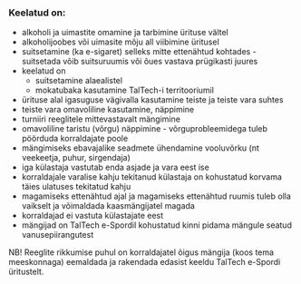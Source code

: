 ### Keelatud on:
* alkoholi ja uimastite omamine ja tarbimine ürituse vältel
* alkoholijoobes või uimasite mõju all viibimine üritusel
* suitsetamine (ka e-sigaret) selleks mitte ettenähtud kohtades - suitsetada võib suitsuruumis või õues vastava prügikasti juures
* keelatud on
  * suitsetamine alaealistel
  * mokatubaka kasutamine TalTech-i territooriumil
* ürituse alal igasuguse vägivalla kasutamine teiste ja teiste vara suhtes
* teiste vara omavoliline kasutamine, näppimine
* turniiri reeglitele mittevastavalt mängimine
* omavoliline taristu (võrgu) näppimine - võrguprobleemidega tuleb pöörduda korraldajate poole
* mängimiseks ebavajalike seadmete ühendamine vooluvõrku (nt veekeetja, puhur, sirgendaja)
* iga külastaja vastutab enda asjade ja vara eest ise
* korraldajale varalise kahju tekitanud külastaja on kohustatud korvama täies ulatuses tekitatud kahju
* magamiseks ettenähtud ajal ja magamiseks ettenähtud ruumis tuleb olla vaikselt ja võimaldada kaasmängijatel magada
* korraldajad ei vastuta külastajate eest
* mängijad on TalTech e-Spordil kohustatud kinni pidama mängule seatud vanusepiirangutest

NB! Reeglite rikkumise puhul on korraldajatel õigus mängija (koos tema meeskonnaga) eemaldada ja rakendada edasist keeldu TalTech e-Spordi üritustelt.
